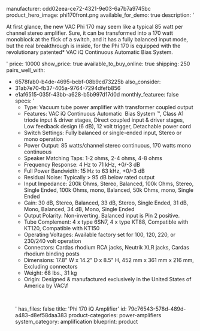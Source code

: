 manufacturer: cdd02eea-ce72-4321-9e03-6a7b7a9745bc
product_hero_image: phi170front.png
available_for_demo: true
description: '<p>At first glance, the new VAC Phi 170 may seem like a typical 85 watt per channel stereo amplifier. Sure, it can be transformed into a 170 watt monoblock at the flick of a switch, and it has a fully balanced input mode, but the real breakthrough is inside, for the Phi 170 is equipped with the revolutionary patented* VAC iQ Continuous Automatic Bias System.</p>'
price: 10000
show_price: true
available_to_buy_online: true
shipping: 250
pairs_well_with:
  - 6578fab0-b4de-4695-bcbf-08b9cd73225b
also_consider:
  - 31ab7e70-fb37-405a-9764-7294dfefb856
  - e1af6515-035f-43bb-a628-b5b997d17d0d
monthly_featuree: false
specs: '<ul><li>Type: Vacuum tube power amplifier with transformer coupled output<br></li><li>Features: VAC iQ Continuous Automatic&nbsp; Bias System ™, Class A1 triode input &amp; driver stages, Direct coupled input &amp; driver stages, Low feedback design (6 dB), 12 volt trigger, Detachable power cord<br></li><li>Switch Settings: Fully balanced or single-ended input, Stereo or mono operation<br></li><li>Power Output: 85 watts/channel stereo continuous, 170 watts mono continuous<br></li><li>Speaker Matching Taps: 1-2 ohms, 2-4 ohms, 4-8 ohms<br></li><li>Frequency Response: 4 Hz to 71 kHz, +0/-3 dB<br></li><li>Full Power Bandwidth: 15 Hz to 63 kHz, +0/-3 dB<br></li><li>Residual Noise: Typically &gt; 95 dB below rated output<br></li><li>Input Impedance: 200k Ohms, Stereo, Balanced, 100k Ohms, Stereo, Single Ended, 100k Ohms, mono, Balanced, 50k Ohms, mono, Single Ended<br></li><li>Gain: 30 dB, Stereo, Balanced, 33 dB, Stereo, Single Ended, 31 dB, Mono, Balanced, 34 dB, Mono, Single Ended<br></li><li>Output Polarity: Non-inverting. Balanced input is Pin 2 positive.<br></li><li>Tube Complement: 4 x type 6SN7, 4 x type KT88, Compatible with KT120, Compatible with KT150<br></li><li>Operating Voltages: Available factory set for 100, 120, 220, or 230/240 volt operation<br></li><li>Connectors: Cardas rhodium RCA jacks, Neutrik XLR jacks, Cardas rhodium binding posts<br></li><li>Dimensions: 17.8" W x 14.2" D x 8.5" H, 452 mm x 361 mm x 216 mm, Excluding connectors<br></li><li>Weight: 68 lbs., 31 kg<br></li><li>Origin: Designed &amp; manufactured exclusively in the United States of America by VAC\f<br></li></ul><p><br></p>'
has_files: false
title: 'Phi 170 iQ Amplifier'
id: 79c76543-578d-489d-a483-d8ef58daa383
product-categories: power-amplifiers
system_category: amplification
blueprint: product
